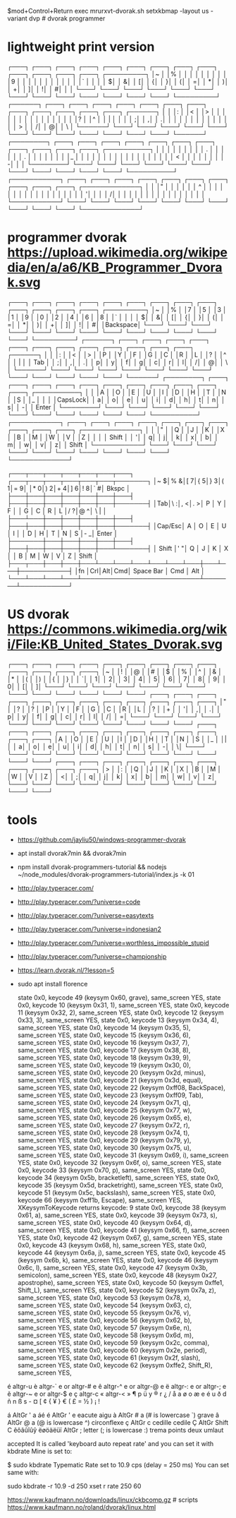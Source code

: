 $mod+Control+Return exec mrurxvt-dvorak.sh
setxkbmap -layout us -variant dvp # dvorak programmer

# lightweight print version
┌───┐ ┌───┐ ┌───┐ ┌───┐ ┌───┐ ┌───┐ ┌───┐ ┌───┐ ┌───┐ ┌───┐ ┌───┐ ┌───┐ ┌───┐ ┌─────────┐
│~  │ │%  │ │   │ │   │ │   │ │   │ │9  │ │   │ │   │ │   │ │   │ │   │ │`  │ │         │
│  $│ │  &│ │  [│ │  {│ │  }│ │  (│ │  =│ │  *│ │  )│ │  +│ │  ]│ │  !│ │  #│ │         │
└───┘ └───┘ └───┘ └───┘ └───┘ └───┘ └───┘ └───┘ └───┘ └───┘ └───┘ └───┘ └───┘ └─────────┘
┌──────┐ ┌───┐ ┌───┐ ┌───┐ ┌───┐ ┌───┐ ┌───┐ ┌───┐ ┌───┐ ┌───┐ ┌───┐ ┌───┐ ┌───┐ ┌──────┐
│      │ │:  │ │<  │ │>  │ │   │ │   │ │   │ │   │ │   │ │   │ │   │ │?  │ │^  │ │ |    │
│      │ │  ;│ │  ,│ │  .│ │   │ │   │ │   │ │   │ │   │ │   │ │ > │ │  /│ │  @│ │    \ │
└──────┘ └───┘ └───┘ └───┘ └───┘ └───┘ └───┘ └───┘ └───┘ └───┘ └───┘ └───┘ └───┘ └──────┘
┌────────┐ ┌───┐ ┌───┐ ┌───┐ ┌───┐ ┌───┐ ┌───┐ ┌───┐ ┌───┐ ┌───┐ ┌───┐ ┌───┐ ┌──────────┐
│        │ │   │ │   │ │   │ │ . │ │   │ │   │ │ . │ │   │ │   │ │   │ │_  │ │          │
│        │ │   │ │   │ │   │ │   │ │   │ │   │ │ < │ │   │ │   │ │   │ │  -│ │          │
└────────┘ └───┘ └───┘ └───┘ └───┘ └───┘ └───┘ └───┘ └───┘ └───┘ └───┘ └───┘ └──────────┘
┌───────────┐ ┌───┐ ┌───┐ ┌───┐ ┌───┐ ┌───┐ ┌───┐ ┌───┐ ┌───┐ ┌───┐ ┌───┐ ┌─────────────┐
│           │ │"  │ │   │ │   │ │ ^ │ │   │ │   │ │   │ │   │ │   │ │   │ │             │
│           │ │  '│ │   │ │ \/│ │   │ │   │ │   │ │   │ │   │ │   │ │   │ │             │
└───────────┘ └───┘ └───┘ └───┘ └───┘ └───┘ └───┘ └───┘ └───┘ └───┘ └───┘ └─────────────┘

# programmer dvorak https://upload.wikimedia.org/wikipedia/en/a/a6/KB_Programmer_Dvorak.svg
┌───┐ ┌───┐ ┌───┐ ┌───┐ ┌───┐ ┌───┐ ┌───┐ ┌───┐ ┌───┐ ┌───┐ ┌───┐ ┌───┐ ┌───┐ ┌─────────┐
│~  │ │%  │ │7  │ │5  │ │3  │ │1  │ │9  │ │0  │ │2  │ │4  │ │6  │ │8  │ │`  │ │         │
│  $│ │  &│ │  [│ │  {│ │  }│ │  (│ │  =│ │  *│ │  )│ │  +│ │  ]│ │  !│ │  #│ │Backspace│
└───┘ └───┘ └───┘ └───┘ └───┘ └───┘ └───┘ └───┘ └───┘ └───┘ └───┘ └───┘ └───┘ └─────────┘
┌──────┐ ┌───┐ ┌───┐ ┌───┐ ┌───┐ ┌───┐ ┌───┐ ┌───┐ ┌───┐ ┌───┐ ┌───┐ ┌───┐ ┌───┐ ┌──────┐
│      │ │:  │ │<  │ │>  │ │P  │ │Y  │ │F  │ │G  │ │C  │ │R  │ │L  │ │?  │ │^  │ │ |    │
│  Tab │ │  ;│ │  ,│ │  .│ │  p│ │  y│ │  f│ │  g│ │  c│ │  r│ │  l│ │  /│ │  @│ │    \ │
└──────┘ └───┘ └───┘ └───┘ └───┘ └───┘ └───┘ └───┘ └───┘ └───┘ └───┘ └───┘ └───┘ └──────┘
┌────────┐ ┌───┐ ┌───┐ ┌───┐ ┌───┐ ┌───┐ ┌───┐ ┌───┐ ┌───┐ ┌───┐ ┌───┐ ┌───┐ ┌──────────┐
│        │ │A  │ │O  │ │E  │ │U  │ │I  │ │D  │ │H  │ │T  │ │N  │ │S  │ │_  │ │          │
│CapsLock│ │  a│ │  o│ │  e│ │  u│ │  i│ │  d│ │  h│ │  t│ │  n│ │  s│ │  -│ │  Enter   │
└────────┘ └───┘ └───┘ └───┘ └───┘ └───┘ └───┘ └───┘ └───┘ └───┘ └───┘ └───┘ └──────────┘
┌───────────┐ ┌───┐ ┌───┐ ┌───┐ ┌───┐ ┌───┐ ┌───┐ ┌───┐ ┌───┐ ┌───┐ ┌───┐ ┌─────────────┐
│           │ │"  │ │Q  │ │J  │ │K  │ │X  │ │B  │ │M  │ │W  │ │V  │ │Z  │ │             │
│   Shift   │ │  '│ │  q│ │  j│ │  k│ │  x│ │  b│ │  m│ │  w│ │  v│ │  z│ │    Shift    │
└───────────┘ └───┘ └───┘ └───┘ └───┘ └───┘ └───┘ └───┘ └───┘ └───┘ └───┘ └─────────────┘

┌───┬───┬───┬───┬───┬───┬───┐   ┌───┬───┬───┬───┬───┬───┬───────┐
│~ $│% &│[ 7│{ 5│} 3│( 1│= 9│   │* 0│) 2│+ 4│] 6│! 8│` #│ Bkspc │
├───┼───┼───┼───┼───┼───┼───┤   ├───┼───┼───┼───┼───┼───┼───────┤
│Tab│\ :│, <│. >│ P │ Y │ F │   │ G │ C │ R │ L │/ ?│@ ^│  \ |  │
├───┴───┼───┼───┼───┼───┼───┤   ├───┼───┼───┼───┼───┼───┼───────┤
│Cap/Esc│ A │ O │ E │ U │ I │   │ D │ H │ T │ N │ S │- _│ Enter │
├───────┼───┼───┼───┼───┼───┤   ├───┼───┼───┼───┼───┼───┴───────┤
│ Shift │' "│ Q │ J │ K │ X │   │ B │ M │ W │ V │ Z │   Shift   │
├───┬───┼───┼───┼───┴───┴───┴───┴───┴───┴───┼───┴───┼───────────┤
│fn │Crl│Alt│Cmd│         Space Bar         │  Cmd  │    Alt    │
└───┴───┴───┴───┴───────────────────────────┴───────┴───────────┘

# US dvorak https://commons.wikimedia.org/wiki/File:KB_United_States_Dvorak.svg
┌───┐ ┌───┐ ┌───┐ ┌───┐ ┌───┐ ┌───┐ ┌───┐ ┌───┐ ┌───┐ ┌───┐ ┌───┐ ┌───┐ ┌───┐
│~  │ │!  │ │@  │ │#  │ │$  │ │%  │ │^  │ │&  │ │*  │ │(  │ │)  │ │{  │ │}  │
│  `│ │  1│ │  2│ │  3│ │  4│ │  5│ │  6│ │  7│ │  8│ │  9│ │  0│ │  [│ │  ]│
└───┘ └───┘ └───┘ └───┘ └───┘ └───┘ └───┘ └───┘ └───┘ └───┘ └───┘ └───┘ └───┘
   ┌───┐ ┌───┐ ┌───┐ ┌───┐ ┌───┐ ┌───┐ ┌───┐ ┌───┐ ┌───┐ ┌───┐ ┌───┐ ┌───┐
   │"  │ │?  │ │?  │ │P  │ │Y  │ │F  │ │G  │ │C  │ │R  │ │L  │ │?  │ │+  │
   │  '│ │  ,│ │  .│ │  p│ │  y│ │  f│ │  g│ │  c│ │  r│ │  l│ │  /│ │  =│
   └───┘ └───┘ └───┘ └───┘ └───┘ └───┘ └───┘ └───┘ └───┘ └───┘ └───┘ └───┘
     ┌───┐ ┌───┐ ┌───┐ ┌───┐ ┌───┐ ┌───┐ ┌───┐ ┌───┐ ┌───┐ ┌───┐ ┌───┐ ┌───┐
     │A  │ │O  │ │E  │ │U  │ │I  │ │D  │ │H  │ │T  │ │N  │ │S  │ │_  │ │|  │
     │  a│ │  o│ │  e│ │  u│ │  i│ │  d│ │  h│ │  t│ │  n│ │  s│ │  -│ │  \│
     └───┘ └───┘ └───┘ └───┘ └───┘ └───┘ └───┘ └───┘ └───┘ └───┘ └───┘ └───┘
  ┌───┐ ┌───┐ ┌───┐ ┌───┐ ┌───┐ ┌───┐ ┌───┐ ┌───┐ ┌───┐ ┌───┐ ┌───┐
  │>  │ │:  │ │Q  │ │J  │ │K  │ │X  │ │B  │ │M  │ │W  │ │V  │ │Z  │
  │  <│ │  ;│ │  q│ │  j│ │  k│ │  x│ │  b│ │  m│ │  w│ │  v│ │  z│
  └───┘ └───┘ └───┘ └───┘ └───┘ └───┘ └───┘ └───┘ └───┘ └───┘ └───┘

# tools
* https://github.com/jayliu50/windows-programmer-dvorak
* apt install dvorak7min && dvorak7min
* npm install dvorak-programmers-tutorial && nodejs ~/node_modules/dvorak-programmers-tutorial/index.js -k 01
* http://play.typeracer.com/
 * http://play.typeracer.com/?universe=code
 * http://play.typeracer.com/?universe=easytexts
 * http://play.typeracer.com/?universe=indonesian2
 * http://play.typeracer.com/?universe=worthless_impossible_stupid
 * http://play.typeracer.com/?universe=championship
* https://learn.dvorak.nl/?lesson=5
* sudo apt install florence

    state 0x0, keycode 49 (keysym 0x60, grave), same_screen YES,
    state 0x0, keycode 10 (keysym 0x31, 1), same_screen YES,
    state 0x0, keycode 11 (keysym 0x32, 2), same_screen YES,
    state 0x0, keycode 12 (keysym 0x33, 3), same_screen YES,
    state 0x0, keycode 13 (keysym 0x34, 4), same_screen YES,
    state 0x0, keycode 14 (keysym 0x35, 5), same_screen YES,
    state 0x0, keycode 15 (keysym 0x36, 6), same_screen YES,
    state 0x0, keycode 16 (keysym 0x37, 7), same_screen YES,
    state 0x0, keycode 17 (keysym 0x38, 8), same_screen YES,
    state 0x0, keycode 18 (keysym 0x39, 9), same_screen YES,
    state 0x0, keycode 19 (keysym 0x30, 0), same_screen YES,
    state 0x0, keycode 20 (keysym 0x2d, minus), same_screen YES,
    state 0x0, keycode 21 (keysym 0x3d, equal), same_screen YES,
    state 0x0, keycode 22 (keysym 0xff08, BackSpace), same_screen YES,
    state 0x0, keycode 23 (keysym 0xff09, Tab), same_screen YES,
    state 0x0, keycode 24 (keysym 0x71, q), same_screen YES,
    state 0x0, keycode 25 (keysym 0x77, w), same_screen YES,
    state 0x0, keycode 26 (keysym 0x65, e), same_screen YES,
    state 0x0, keycode 27 (keysym 0x72, r), same_screen YES,
    state 0x0, keycode 28 (keysym 0x74, t), same_screen YES,
    state 0x0, keycode 29 (keysym 0x79, y), same_screen YES,
    state 0x0, keycode 30 (keysym 0x75, u), same_screen YES,
    state 0x0, keycode 31 (keysym 0x69, i), same_screen YES,
    state 0x0, keycode 32 (keysym 0x6f, o), same_screen YES,
    state 0x0, keycode 33 (keysym 0x70, p), same_screen YES,
    state 0x0, keycode 34 (keysym 0x5b, bracketleft), same_screen YES,
    state 0x0, keycode 35 (keysym 0x5d, bracketright), same_screen YES,
    state 0x0, keycode 51 (keysym 0x5c, backslash), same_screen YES,
    state 0x0, keycode 66 (keysym 0xff1b, Escape), same_screen YES,
    XKeysymToKeycode returns keycode: 9
    state 0x0, keycode 38 (keysym 0x61, a), same_screen YES,
    state 0x0, keycode 39 (keysym 0x73, s), same_screen YES,
    state 0x0, keycode 40 (keysym 0x64, d), same_screen YES,
    state 0x0, keycode 41 (keysym 0x66, f), same_screen YES,
    state 0x0, keycode 42 (keysym 0x67, g), same_screen YES,
    state 0x0, keycode 43 (keysym 0x68, h), same_screen YES,
    state 0x0, keycode 44 (keysym 0x6a, j), same_screen YES,
    state 0x0, keycode 45 (keysym 0x6b, k), same_screen YES,
    state 0x0, keycode 46 (keysym 0x6c, l), same_screen YES,
    state 0x0, keycode 47 (keysym 0x3b, semicolon), same_screen YES,
    state 0x0, keycode 48 (keysym 0x27, apostrophe), same_screen YES,
    state 0x0, keycode 50 (keysym 0xffe1, Shift_L), same_screen YES,
    state 0x0, keycode 52 (keysym 0x7a, z), same_screen YES,
    state 0x0, keycode 53 (keysym 0x78, x), same_screen YES,
    state 0x0, keycode 54 (keysym 0x63, c), same_screen YES,
    state 0x0, keycode 55 (keysym 0x76, v), same_screen YES,
    state 0x0, keycode 56 (keysym 0x62, b), same_screen YES,
    state 0x0, keycode 57 (keysym 0x6e, n), same_screen YES,
    state 0x0, keycode 58 (keysym 0x6d, m), same_screen YES,
    state 0x0, keycode 59 (keysym 0x2c, comma), same_screen YES,
    state 0x0, keycode 60 (keysym 0x2e, period), same_screen YES,
    state 0x0, keycode 61 (keysym 0x2f, slash), same_screen YES,
    state 0x0, keycode 62 (keysym 0xffe2, Shift_R), same_screen YES,

é altgr-u
è altgr-` e  or altgr-# e
ê altgr-^ e  or altgr-@ e
ë altgr-: e  or altgr-; e
ẽ altgr-~ e  or altgr-$ e
ç altgr-c
« altgr-<
»
¶ p
ü y
® r
¿ /
å a
ø o
æ e
é u
ð d
ñ n
ß s
­-
¤ [
¢ {
¥ }
€ (
£ =
½ )
¡ !

á AltGr ' a áé
é AltGr ' e eacute aigu
à AltGr # a (# is lowercase `) grave
â AltGr @ a (@ is lowercase ^) circonflexe
ç AltGr c cedille cedile
Ç AltGr Shift C
êôâûîûŷ
ëøöäëüï AltGr ; letter (; is lowercase :) trema points deux umlaut


accepted
It is called 'keyboard auto repeat rate' and you can set it with kbdrate Mine is set to:

$ sudo kbdrate
Typematic Rate set to 10.9 cps (delay = 250 ms)
	You can set same with:

sudo kbdrate -r 10.9 -d 250
xset r rate 250 60


https://www.kaufmann.no/downloads/linux/ckbcomp.gz # scripts
https://www.kaufmann.no/roland/dvorak/linux.html
